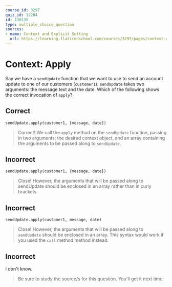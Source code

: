 ```yaml
---
course_id: 3297
quiz_id: 12284
id: 130135
type: multiple_choice_question
sources:
- name: Context and Explicit Setting
  url: https://learning.flatironschool.com/courses/3297/pages/context-and-explicit-setting?module_item_id=143617
---
```


# Context: Apply

Say we have a `sendUpdate` function that we want to use to send an account
update to one of our customers (`customer1`). `sendUpdate` takes two arguments:
the message text and the date. Which of the following shows the correct
invocation of&nbsp;`apply`?

## Correct

```
sendUpdate.apply(customer1, [message, date])
```

> Correct! We call the `apply` method on the `sendUpdate` function, passing in two
> arguments: the desired context object, and an array containing the arguments to
> be passed along to `sendUpdate`.

## Incorrect

```
sendUpdate.apply(customer1, {message, date})
```

> Close! However, the arguments that will be passed along to sendUpdate should be
> enclosed in an array rather than in curly brackets.

## Incorrect

```
sendUpdate.apply(customer1, message, date)
```

> Close! However, the arguments that will be passed along to `sendUpdate` should
> be enclosed in an array. This syntax would work if you used the `call` method
> method instead.

## Incorrect

I don't know.

> Be sure to study the source/s for this question. You'll get it next time.
